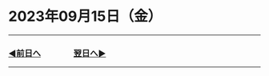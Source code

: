 # 2023年09月15日（金）

---

### [◀️前日へ](https://github.com/yuasys/chatty-journal/blob/main/2023/09/2023-09-14.md)&emsp;&emsp;&emsp;&emsp;[翌日へ▶️](https://github.com/yuasys/chatty-journal/blob/main/2023/09/2023-09-16.md)

---
